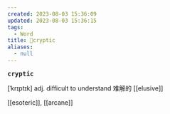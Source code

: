 ```yaml
---
created: 2023-08-03 15:36:09
updated: 2023-08-03 15:36:15
tags:
  - Word
title: 📖cryptic
aliases:
  - null
---
```


<pre><strong>cryptic</strong></pre>
[ˈkrɪptɪk]
adj. difficult to understand 难解的
[[elusive]]

[[esoteric]], [[arcane]]
